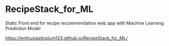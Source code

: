 # RecipeStack_for_ML

Static Front end for recipe recommendation web app with Machine Learning Prediction Model

https://enthusiasticplum123.github.io/RecipeStack_for_ML/
